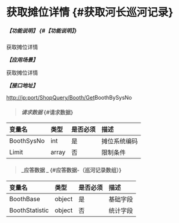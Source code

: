# 获取摊位详情 {#获取河长巡河记录}

##### _【功能说明】_ {#【功能说明】}

获取摊位详情

_**【应用场景】**_

获取摊位详情

_**【接口地址】**_

[http://ip:port/ShopQuery/Booth/Get](http://ip:port/HMQuery/PatrolRiver/GetPatrolRivers)BoothBySysNo

> #### _请求数据_ {#请求数据}

| 变量名 | 类型 | 是否必须 | 描述 |
| :--- | :--- | :--- | :--- |
| BoothSysNo | int | 是 | 摊位系统编码 |
| Limit | array | 否 | 限制条件 |

> #### _应答数据 _ {#应答数据-（巡河记录数组）}

| 变量名 | 类型 | 是否必须 | 描述 |
| :--- | :--- | :--- | :--- |
| BoothBase | object | 是 | 基础字段 |
| BoothStatistic | object | 否 | 统计字段 |



